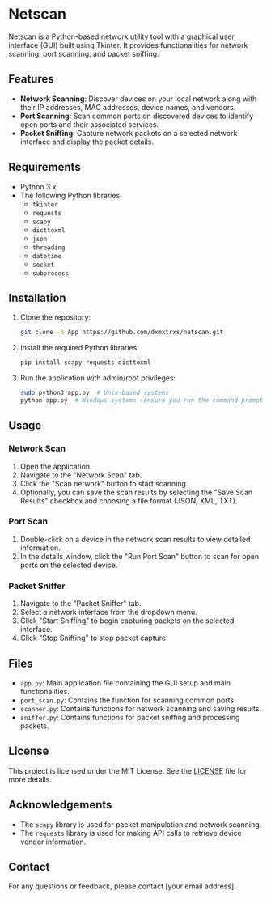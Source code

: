 # Netscan

Netscan is a Python-based network utility tool with a graphical user interface (GUI) built using Tkinter. It provides functionalities for network scanning, port scanning, and packet sniffing.

## Features

- **Network Scanning**: Discover devices on your local network along with their IP addresses, MAC addresses, device names, and vendors.
- **Port Scanning**: Scan common ports on discovered devices to identify open ports and their associated services.
- **Packet Sniffing**: Capture network packets on a selected network interface and display the packet details.

## Requirements

- Python 3.x
- The following Python libraries:
  - `tkinter`
  - `requests`
  - `scapy`
  - `dicttoxml`
  - `json`
  - `threading`
  - `datetime`
  - `socket`
  - `subprocess`

## Installation

1. Clone the repository:

    ```sh
    git clone -b App https://github.com/dxmxtrxs/netscan.git
    ```

2. Install the required Python libraries:

    ```sh
    pip install scapy requests dicttoxml
    ```

3. Run the application with admin/root privileges:

    ```sh
    sudo python3 app.py  # Unix-based systems
    python app.py  # Windows systems (ensure you run the command prompt as administrator)
    ```

## Usage

### Network Scan

1. Open the application.
2. Navigate to the "Network Scan" tab.
3. Click the "Scan network" button to start scanning.
4. Optionally, you can save the scan results by selecting the "Save Scan Results" checkbox and choosing a file format (JSON, XML, TXT).

### Port Scan

1. Double-click on a device in the network scan results to view detailed information.
2. In the details window, click the "Run Port Scan" button to scan for open ports on the selected device.

### Packet Sniffer

1. Navigate to the "Packet Sniffer" tab.
2. Select a network interface from the dropdown menu.
3. Click "Start Sniffing" to begin capturing packets on the selected interface.
4. Click "Stop Sniffing" to stop packet capture.

## Files

- `app.py`: Main application file containing the GUI setup and main functionalities.
- `port_scan.py`: Contains the function for scanning common ports.
- `scanner.py`: Contains functions for network scanning and saving results.
- `sniffer.py`: Contains functions for packet sniffing and processing packets.

## License

This project is licensed under the MIT License. See the [LICENSE](LICENSE) file for more details.

## Acknowledgements

- The `scapy` library is used for packet manipulation and network scanning.
- The `requests` library is used for making API calls to retrieve device vendor information.

## Contact

For any questions or feedback, please contact [your email address].

